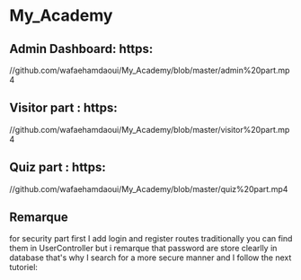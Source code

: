 # My_Academy
## Admin Dashboard: https:
//github.com/wafaehamdaoui/My_Academy/blob/master/admin%20part.mp4
## Visitor part : https:
//github.com/wafaehamdaoui/My_Academy/blob/master/visitor%20part.mp4
## Quiz part : https:
//github.com/wafaehamdaoui/My_Academy/blob/master/quiz%20part.mp4

## Remarque

for security part first I add login and register routes traditionally you can find them in UserController but i remarque that password are store clearlly in database that's why I search for a more secure manner and I follow the next tutoriel:

